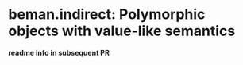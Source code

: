 <!--
SPDX-License-Identifier: Apache-2.0 WITH LLVM-exception
-->

# beman.indirect: Polymorphic objects with value-like semantics

**readme info in subsequent PR**
